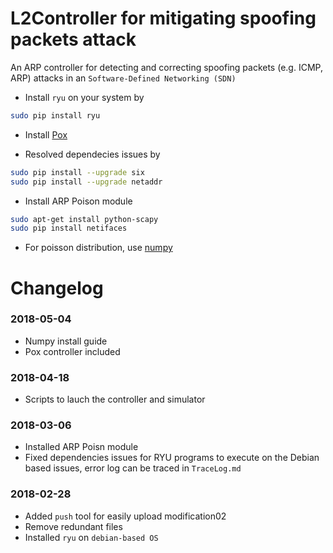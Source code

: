 # L2Controller for mitigating spoofing packets attack
An ARP controller for detecting and correcting spoofing packets (e.g. ICMP, ARP) attacks in an ```Software-Defined Networking (SDN)```

- Install ```ryu``` on your system by
```sh
sudo pip install ryu
```

- Install [Pox](https://github.com/noxrepo/pox) 

- Resolved dependecies issues by
```sh
sudo pip install --upgrade six
sudo pip install --upgrade netaddr
```
- Install ARP Poison module
```sh
sudo apt-get install python-scapy
sudo pip install netifaces
```

- For poisson distribution, use [numpy](https://docs.scipy.org/doc/numpy-1.14.0/reference/generated/numpy.random.poisson.html)

# Changelog
### 2018-05-04
- Numpy install guide
- Pox controller included

### 2018-04-18
- Scripts to lauch the controller and simulator

### 2018-03-06

- Installed ARP Poisn module
- Fixed dependencies issues for RYU programs to execute on the Debian
based issues, error log can be traced in ```TraceLog.md```


### 2018-02-28

- Added ```push``` tool for easily upload modification02
- Remove redundant files
- Installed  ```ryu``` on ```debian-based OS```
